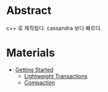 # Abstract

c++ 로 제작됬다. cassandra 보다 빠르다.

# Materials

* [Getting Started](https://docs.scylladb.com/getting-started/)
  * [Lightweight Transactions](https://docs.scylladb.com/using-scylla/lwt/)
  * [Compaction](https://docs.scylladb.com/kb/compaction/)

